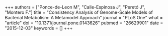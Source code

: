 +++
authors = ["Ponce-de-Leon M", "Calle-Espinosa J", "Peretó J", "Montero F."]
title = "Consistency Analysis of Genome-Scale Models of Bacterial Metabolism: A Metamodel Approach"
journal = "PLoS One"
what = "article"
doi = "10.1371/journal.pone.0143626"
pubmed = "26629901"
date = "2015-12-03"
keywords = []
+++

